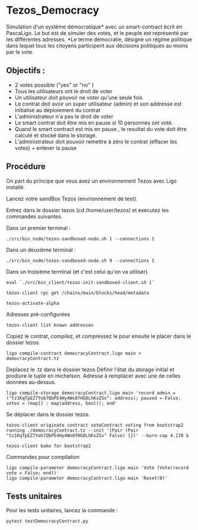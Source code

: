 # Tezos_Democracy
Simulation d'un système démocratique* avec un smart-contract écrit en PascaLigo. Le but est de simuler des votes, et le peuple est représenté par les différentes adresses. 
*Le terme démocratie, désigne un régime politique dans lequel tous les citoyens participent aux décisions politiques au moins par le vote.

## Objectifs :
+ 2 votes  possible ("yes"  or "no" )
+ Tous les utilisateurs ont le droit de voter
+ Un utilisateur doit pouvoir ne voter qu'une seule fois
+ Le contrat doit avoir un super utilisateur (admin) et son addresse est initialisé au déploiement du contrat
+ L'administrateur n'a pas le droit de voter
+ Le smart contrat doit être mis en pause si 10 personnes ont voté.
+ Quand le smart contract est mis en pause , le resultat du vote doit être calculé et stocké dans le storage.
+ L'administrateur doit pouvoir remettre à zéro le contrat (effacer les votes) + enlever la pause

## Procédure
On part du principe que vous avez un environnement Tezos avec Ligo installé.

Lancez votre sandBox Tezos (environnement de test).

Entrez dans le dossier tezos (cd /home/user/tezos) et executez les commandes suivantes.

Dans un premier terminal : 
```
./src/bin_node/tezos-sandboxed-node.sh 1 --connections 1
```
Dans un deuxième terminal : 
```
./src/bin_node/tezos-sandboxed-node.sh 9 --connections 1
```
Dans un troisième terminal (et c'est celui qu'on va utiliser)
```
eval `./src/bin_client/tezos-init-sandboxed-client.sh 1`
```
```
tezos-client rpc get /chains/main/blocks/head/metadata
```
```
tezos-activate-alpha
```
Adresses pré-configurées
```
tezos-client list known addresses
```
Copiez le contrat, compilez, et compressez le pour ensuite le placer dans le dossier tezos. 
```
ligo compile-contract democracyContract.ligo main > democracyContract.tz
```
Deplacez le .tz dans le dossier tezos
Définir l'état du storage initial et produire le tuple en michelson. Adresse à remplacer avec une de celles données au-dessus.
```
ligo compile-storage democracyContract.ligo main 'record admin = ("tz1KqTpEZ7Yob7QbPE4Hy4Wo8fHG8LhKxZSx": address); paused = False; votes = (map[] : map(address, bool)); end'
```
Se déplacer dans le dossier tezos.
```
tezos-client originate contract voteContract voting from bootstrap2  running ./democracyContract.tz --init '(Pair (Pair "tz1KqTpEZ7Yob7QbPE4Hy4Wo8fHG8LhKxZSx" False) {})' --burn-cap 4.178 &
```
```
tezos-client bake for bootstrap2
```
Commandes pour compilation
```
ligo compile-parameter democracyContract.ligo main 'Vote (Vote(record vote = False; end))' 
ligo compile-parameter democracyContract.ligo main 'Reset(0)'
```
## Tests unitaires
Pour les tests unitaires, lancez la commande : 
```
pytest testDemocracyContract.py
```

